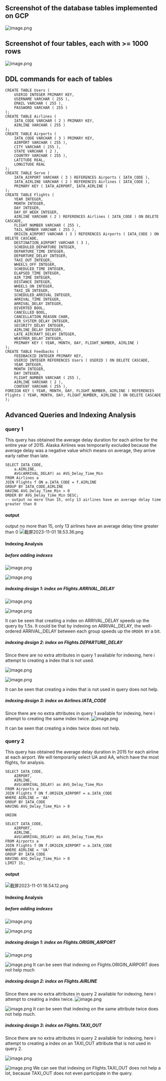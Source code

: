 ## Screenshot of the database tables implemented on GCP
![image.png](https://hackmd.io/_uploads/ByvgzDl7p.png)


## Screenshot of four tables, each with >= 1000 rows
![image.png](https://hackmd.io/_uploads/rJ6OyvlQ6.png)


## DDL commands for each of tables
```mysql=
CREATE TABLE Users (
	USERID INTEGER PRIMARY KEY,
	USERNAME VARCHAR ( 255 ),
	EMAIL VARCHAR ( 255 ),
	PASSWORD VARCHAR ( 255 ) 
);
CREATE TABLE Airlines (
	IATA_CODE VARCHAR ( 2 ) PRIMARY KEY,
	AIRLINE VARCHAR ( 255 ) 
);
CREATE TABLE Airports (
	IATA_CODE VARCHAR ( 3 ) PRIMARY KEY,
	AIRPORT VARCHAR ( 255 ),
	CITY VARCHAR ( 255 ),
	STATE VARCHAR ( 2 ),
	COUNTRY VARCHAR ( 255 ),
	LATITUDE REAL,
	LONGITUDE REAL 
);
CREATE TABLE Serve (
	IATA_AIRPORT VARCHAR ( 3 ) REFERENCES Airports ( IATA_CODE ),
	IATA_AIRLINE VARCHAR ( 2 ) REFERENCES Airlines ( IATA_CODE ),
	PRIMARY KEY ( IATA_AIRPORT, IATA_AIRLINE ) 
);
CREATE TABLE Flights (
	YEAR INTEGER,
	MONTH INTEGER,
	DAY INTEGER,
	DAY_OF_WEEK INTEGER,
	AIRLINE VARCHAR ( 2 ) REFERENCES Airlines ( IATA_CODE ) ON DELETE CASCADE,
	FLIGHT_NUMBER VARCHAR ( 255 ),
	TAIL_NUMBER VARCHAR ( 255 ),
	ORIGIN_AIRPORT VARCHAR ( 3 ) REFERENCES Airports ( IATA_CODE ) ON DELETE CASCADE,
	DESTINATION_AIRPORT VARCHAR ( 3 ),
	SCHEDULED_DEPARTURE INTEGER,
	DEPARTURE_TIME INTEGER,
	DEPARTURE_DELAY INTEGER,
	TAXI_OUT INTEGER,
	WHEELS_OFF INTEGER,
	SCHEDULED_TIME INTEGER,
	ELAPSED_TIME INTEGER,
	AIR_TIME INTEGER,
	DISTANCE INTEGER,
	WHEELS_ON INTEGER,
	TAXI_IN INTEGER,
	SCHEDULED_ARRIVAL INTEGER,
	ARRIVAL_TIME INTEGER,
	ARRIVAL_DELAY INTEGER,
	DIVERTED BOOL,
	CANCELLED BOOL,
	CANCELLATION_REASON CHAR,
	AIR_SYSTEM_DELAY INTEGER,
	SECURITY_DELAY INTEGER,
	AIRLINE_DELAY INTEGER,
	LATE_AIRCRAFT_DELAY INTEGER,
	WEATHER_DELAY INTEGER,
	PRIMARY KEY ( YEAR, MONTH, DAY, FLIGHT_NUMBER, AIRLINE ) 
);
CREATE TABLE Feedbacks (
	FEEDBACKID INTEGER PRIMARY KEY,
	USERID INTEGER REFERENCES Users ( USERID ) ON DELETE CASCADE,
	YEAR INTEGER,
	MONTH INTEGER,
	DAY INTEGER,
	FLIGHT_NUMBER VARCHAR ( 255 ),
	AIRLINE VARCHAR ( 2 ),
	CONTENT VARCHAR ( 255 ),
FOREIGN KEY ( YEAR, MONTH, DAY, FLIGHT_NUMBER, AIRLINE ) REFERENCES Flights ( YEAR, MONTH, DAY, FLIGHT_NUMBER, AIRLINE ) ON DELETE CASCADE 
);
```


## Advanced Queries and Indexing Analysis

### query 1

This query has obtained the average delay duration for each airline for the entire year of 2015. Alaska Airlines was temporarily excluded because the average delay was a negative value which means on average, they arrive early rather than late.


```mysql=
SELECT IATA_CODE,
	a.AIRLINE,
	AVG(ARRIVAL_DELAY) as AVG_Delay_Time_Min
FROM Airlines a
JOIN Flights f ON a.IATA_CODE = f.AIRLINE
GROUP BY IATA_CODE,AIRLINE
HAVING AVG_Delay_Time_Min > 0
ORDER BY AVG_Delay_Time_Min DESC;
-- output no more than 15, only 13 airlines have an average delay time greater than 0
```
#### output
output no more than 15, only 13 airlines have an average delay time greater than 0
![截屏2023-11-01 18.53.36.png](https://hackmd.io/_uploads/HypWHwlXT.png)

#### Indexing Analysis


##### before adding indexes
![image.png](https://hackmd.io/_uploads/Hkhg-9xXT.png)

![image.png](https://hackmd.io/_uploads/rkhNiPeQ6.png)

##### indexing design 1: index on Flights.ARRIVAL_DELAY
![image.png](https://hackmd.io/_uploads/Sko_ece7p.png)

![image.png](https://hackmd.io/_uploads/BJXpOqgQa.png)

It can be seen that creating a index on ARRIVAL_DELAY speeds up the query by 1.5s. It could be that by indexing on ARRIVAL_DELAY, the well-ordered ARRIVAL_DELAY between each group speeds up the `ORDER BY` a bit.


##### indexing design 2: index on Flights.DEPARTURE_DELAY
Since there are no extra attributes in query 1 available for indexing, here i attempt to creating a index that is not used.

![image.png](https://hackmd.io/_uploads/HkEQJilmT.png)

![image.png](https://hackmd.io/_uploads/Hk64boxmT.png)

It can be seen that creating a index that is not used in query does not help.


##### indexing design 3: index on Airlines.IATA_CODE
Since there are no extra attributes in query 1 available for indexing, here i attempt to creating the same index twice.
![image.png](https://hackmd.io/_uploads/SyTc4qxm6.png)

It can be seen that creating a index twice does not help.


### query 2

This query has obtained the average delay duration in 2015 for each airline at each airport. We will temporarily select UA and AA, which have the most flights, for analysis.

```mysql=
SELECT IATA_CODE,
	AIRPORT,
	AIRLINE,
	AVG(ARRIVAL_DELAY) as AVG_Delay_Time_Min
FROM Airports a
JOIN Flights f ON f.ORIGIN_AIRPORT = a.IATA_CODE
WHERE AIRLINE = 'AA'
GROUP BY IATA_CODE
HAVING AVG_Delay_Time_Min > 0

UNION

SELECT IATA_CODE,
	AIRPORT,
	AIRLINE,
	AVG(ARRIVAL_DELAY) as AVG_Delay_Time_Min
FROM Airports a
JOIN Flights f ON f.ORIGIN_AIRPORT = a.IATA_CODE
WHERE AIRLINE = 'UA'
GROUP BY IATA_CODE
HAVING AVG_Delay_Time_Min > 0
LIMIT 15;
```




#### output
![截屏2023-11-01 18.54.12.png](https://hackmd.io/_uploads/r1GEBPgXa.png)

#### Indexing Analysis
##### before adding indexes
![image.png](https://hackmd.io/_uploads/HyNsqqeXp.png)

![image.png](https://hackmd.io/_uploads/SJeA55gXp.png)


##### indexing design 1: index on Flights.ORIGIN_AIRPORT
![image.png](https://hackmd.io/_uploads/H1JB9qeQT.png)

![image.png](https://hackmd.io/_uploads/SyFD55gmp.png)
It can be seen that indexing on Flights.ORIGIN_AIRPORT does not help much 
##### indexing design 2: index on Flights.AIRLINE
Since there are no extra attributes in query 2 available for indexing, here i attempt to creating a index twice.
![image.png](https://hackmd.io/_uploads/ryEK39l7a.png)

![image.png](https://hackmd.io/_uploads/Sy6n35x7a.png)
It can be seen that indexing on the same attribute twice does not help much. 

##### indexing design 3: index on Flights.TAXI_OUT
Since there are no extra attributes in query 2 available for indexing, here i attempt to creating a index on an TAXI_OUT attribute that is not used in query 2.

![image.png](https://hackmd.io/_uploads/rk5oacem6.png)

![image.png](https://hackmd.io/_uploads/H1hTp9lQ6.png)
We can see that indexing on Flights.TAXI_OUT does not help a lot, because TAXI_OUT does not even participate in the query.